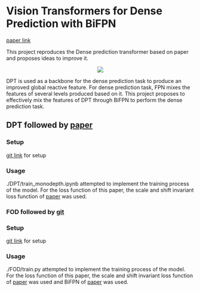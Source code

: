 # Vision Transformers for Dense Prediction with BiFPN

[paper link](https://openaccess.thecvf.com/content/ICCV2021/html/Ranftl_Vision_Transformers_for_Dense_Prediction_ICCV_2021_paper.html)

This project reproduces the Dense prediction transformer based on paper and proposes ideas to improve it.

<p align="center"><img src = "DPT-BiFPN.PNG"></p>

DPT is used as a backbone for the dense prediction task to produce an improved global reactive feature. For dense prediction task, FPN mixes the features of several levels produced based on it. This project proposes to effectively mix the features of DPT through BiFPN to perform the dense prediction task.

## DPT followed by [paper](https://arxiv.org/abs/2103.13413)

### Setup

[git link](https://github.com/isl-org/DPT) for setup

### Usage

./DPT/train_monodepth.ipynb attempted to implement the training process of the model. For the loss function of this paper, the scale and shift invariant loss function of [paper](https://ieeexplore.ieee.org/abstract/document/9178977/) was used.

### FOD followed by [git](https://github.com/antocad/FocusOnDepth)

### Setup

[git link](https://github.com/antocad/FocusOnDepth) for setup

### Usage

./FOD/train.py attempted to implement the training process of the model. For the loss function of this paper, the scale and shift invariant loss function of [paper](https://ieeexplore.ieee.org/abstract/document/9178977/) was used and BiFPN of [paper](https://openaccess.thecvf.com/content_CVPR_2020/html/Tan_EfficientDet_Scalable_and_Efficient_Object_Detection_CVPR_2020_paper.html) was used.